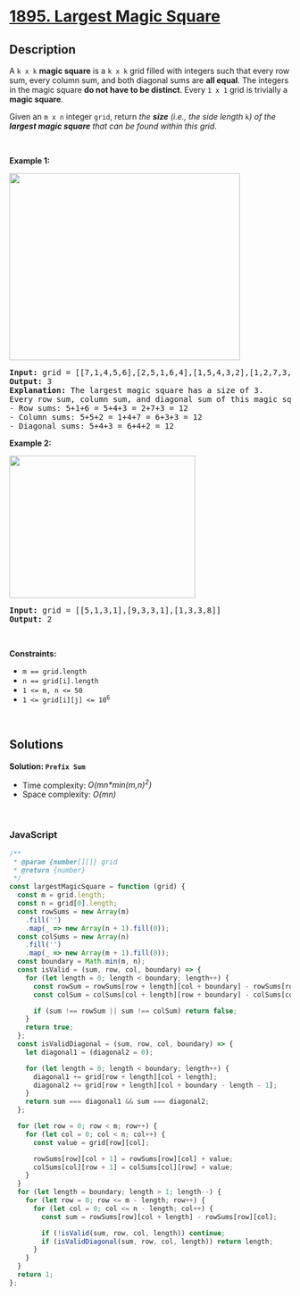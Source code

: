 # [1895. Largest Magic Square](https://leetcode.com/problems/largest-magic-square)

## Description

<div class="elfjS" data-track-load="description_content"><p>A <code>k x k</code> <strong>magic square</strong> is a <code>k x k</code> grid filled with integers such that every row sum, every column sum, and both diagonal sums are <strong>all equal</strong>. The integers in the magic square <strong>do not have to be distinct</strong>. Every <code>1 x 1</code> grid is trivially a <strong>magic square</strong>.</p>

<p>Given an <code>m x n</code> integer <code>grid</code>, return <em>the <strong>size</strong> (i.e., the side length </em><code>k</code><em>) of the <strong>largest magic square</strong> that can be found within this grid</em>.</p>

<p>&nbsp;</p>
<p><strong class="example">Example 1:</strong></p>
<img alt="" src="https://assets.leetcode.com/uploads/2021/05/29/magicsquare-grid.jpg" style="width: 413px; height: 335px;">
<pre><strong>Input:</strong> grid = [[7,1,4,5,6],[2,5,1,6,4],[1,5,4,3,2],[1,2,7,3,4]]
<strong>Output:</strong> 3
<strong>Explanation:</strong> The largest magic square has a size of 3.
Every row sum, column sum, and diagonal sum of this magic square is equal to 12.
- Row sums: 5+1+6 = 5+4+3 = 2+7+3 = 12
- Column sums: 5+5+2 = 1+4+7 = 6+3+3 = 12
- Diagonal sums: 5+4+3 = 6+4+2 = 12
</pre>

<p><strong class="example">Example 2:</strong></p>
<img alt="" src="https://assets.leetcode.com/uploads/2021/05/29/magicsquare2-grid.jpg" style="width: 333px; height: 255px;">
<pre><strong>Input:</strong> grid = [[5,1,3,1],[9,3,3,1],[1,3,3,8]]
<strong>Output:</strong> 2
</pre>

<p>&nbsp;</p>
<p><strong>Constraints:</strong></p>

<ul>
	<li><code>m == grid.length</code></li>
	<li><code>n == grid[i].length</code></li>
	<li><code>1 &lt;= m, n &lt;= 50</code></li>
	<li><code>1 &lt;= grid[i][j] &lt;= 10<sup>6</sup></code></li>
</ul>
</div>

<p>&nbsp;</p>

## Solutions

**Solution: `Prefix Sum`**

- Time complexity: <em>O(mn\*min(m,n)<sup>2</sup>)</em>
- Space complexity: <em>O(mn)</em>

<p>&nbsp;</p>

### **JavaScript**

```js
/**
 * @param {number[][]} grid
 * @return {number}
 */
const largestMagicSquare = function (grid) {
  const m = grid.length;
  const n = grid[0].length;
  const rowSums = new Array(m)
    .fill('')
    .map(_ => new Array(n + 1).fill(0));
  const colSums = new Array(n)
    .fill('')
    .map(_ => new Array(m + 1).fill(0));
  const boundary = Math.min(m, n);
  const isValid = (sum, row, col, boundary) => {
    for (let length = 0; length < boundary; length++) {
      const rowSum = rowSums[row + length][col + boundary] - rowSums[row + length][col];
      const colSum = colSums[col + length][row + boundary] - colSums[col + length][row];

      if (sum !== rowSum || sum !== colSum) return false;
    }
    return true;
  };
  const isValidDiagonal = (sum, row, col, boundary) => {
    let diagonal1 = (diagonal2 = 0);

    for (let length = 0; length < boundary; length++) {
      diagonal1 += grid[row + length][col + length];
      diagonal2 += grid[row + length][col + boundary - length - 1];
    }
    return sum === diagonal1 && sum === diagonal2;
  };

  for (let row = 0; row < m; row++) {
    for (let col = 0; col < n; col++) {
      const value = grid[row][col];

      rowSums[row][col + 1] = rowSums[row][col] + value;
      colSums[col][row + 1] = colSums[col][row] + value;
    }
  }
  for (let length = boundary; length > 1; length--) {
    for (let row = 0; row <= m - length; row++) {
      for (let col = 0; col <= n - length; col++) {
        const sum = rowSums[row][col + length] - rowSums[row][col];

        if (!isValid(sum, row, col, length)) continue;
        if (isValidDiagonal(sum, row, col, length)) return length;
      }
    }
  }
  return 1;
};
```
